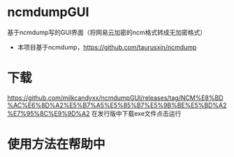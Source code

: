# ncmdumpGUI
基于ncmdump写的GUI界面（将网易云加密的ncm格式转成无加密格式）
 - 本项目基于ncmdump，https://github.com/taurusxin/ncmdump

# 下载

https://github.com/milkcandyxx/ncmdumpGUI/releases/tag/NCM%E8%BD%AC%E6%8D%A2%E5%B7%A5%E5%85%B7%E5%9B%BE%E5%BD%A2%E7%95%8C%E9%9D%A2
在发行版中下载exe文件点击运行

# 使用方法在帮助中


